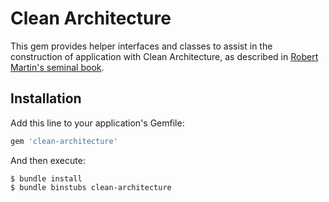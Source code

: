 # Clean Architecture

This gem provides helper interfaces and classes to assist in the construction of application with
Clean Architecture, as described in [Robert Martin's seminal book](https://www.amazon.com/gp/product/0134494164).

## Installation

Add this line to your application's Gemfile:

```ruby
gem 'clean-architecture'
```

And then execute:

    $ bundle install
    $ bundle binstubs clean-architecture
